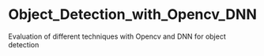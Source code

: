 # Object_Detection_with_Opencv_DNN
Evaluation of different techniques with Opencv and DNN for object detection

